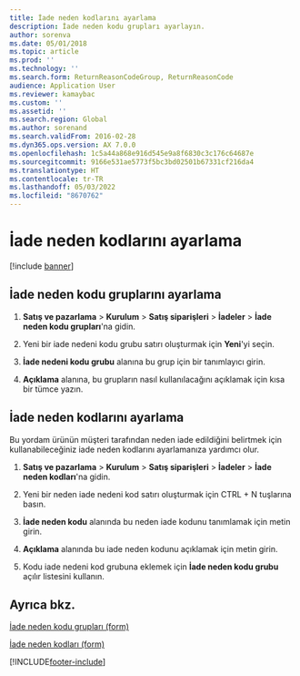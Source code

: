 ```yaml
---
title: İade neden kodlarını ayarlama
description: İade neden kodu grupları ayarlayın.
author: sorenva
ms.date: 05/01/2018
ms.topic: article
ms.prod: ''
ms.technology: ''
ms.search.form: ReturnReasonCodeGroup, ReturnReasonCode
audience: Application User
ms.reviewer: kamaybac
ms.custom: ''
ms.assetid: ''
ms.search.region: Global
ms.author: sorenand
ms.search.validFrom: 2016-02-28
ms.dyn365.ops.version: AX 7.0.0
ms.openlocfilehash: 1c5a44a868e916d545e9a8f6830c3c176c64687e
ms.sourcegitcommit: 9166e531ae5773f5bc3bd02501b67331cf216da4
ms.translationtype: HT
ms.contentlocale: tr-TR
ms.lasthandoff: 05/03/2022
ms.locfileid: "8670762"
---
```

# <a name="set-up-return-reason-codes"></a>İade neden kodlarını ayarlama   

[!include [banner](../includes/banner.md)]


## <a name="set-up-return-reason-code-groups"></a>İade neden kodu gruplarını ayarlama 

1.  **Satış ve pazarlama** \> **Kurulum** \> **Satış siparişleri** \> **İadeler** \> **İade neden kodu grupları**'na gidin.

2.  Yeni bir iade nedeni kodu grubu satırı oluşturmak için **Yeni**'yi seçin.

3.  **İade nedeni kodu grubu** alanına bu grup için bir tanımlayıcı girin.

4.  **Açıklama** alanına, bu grupların nasıl kullanılacağını açıklamak için kısa bir tümce yazın.

## <a name="set-up-return-reason-codes"></a>İade neden kodlarını ayarlama 

Bu yordam ürünün müşteri tarafından neden iade edildiğini belirtmek için kullanabileceğiniz iade neden kodlarını ayarlamanıza yardımcı olur.

1.  **Satış ve pazarlama** \> **Kurulum** \> **Satış siparişleri** \> **İadeler** \> **İade neden kodları**'na gidin.

2.  Yeni bir neden iade nedeni kod satırı oluşturmak için CTRL + N tuşlarına basın.

3.  **İade neden kodu** alanında bu neden iade kodunu tanımlamak için metin girin.

4.  **Açıklama** alanında bu iade neden kodunu açıklamak için metin girin.

5.  Kodu iade nedeni kod grubuna eklemek için **İade neden kodu grubu** açılır listesini kullanın.

## <a name="see-also"></a>Ayrıca bkz.

[İade neden kodu grupları (form)](https://technet.microsoft.com/library/hh209604\(v=ax.60\))

[İade neden kodları (form)](https://technet.microsoft.com/library/hh227372\(v=ax.60\))

 




[!INCLUDE[footer-include](../../includes/footer-banner.md)]